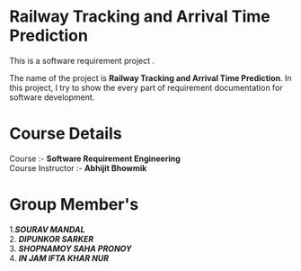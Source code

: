 # Railway Tracking and Arrival Time Prediction
This is a software requirement project .




The name of the project is **Railway Tracking and Arrival Time Prediction**.
In this project, I try to show the every part of requirement documentation for software development.

# Course Details
Course :-
**Software Requirement Engineering**<br>
Course Instructor :-
**Abhijit Bhowmik**

# Group Member's<br>

1.**_SOURAV MANDAL_**<br>
2.
**_DIPUNKOR SARKER_**<br>
3.
**_SHOPNAMOY SAHA PRONOY_**<br>
4.
**_IN JAM IFTA KHAR NUR_**


